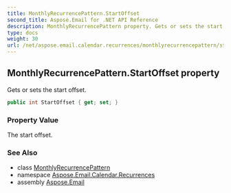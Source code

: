 ```yaml
---
title: MonthlyRecurrencePattern.StartOffset
second_title: Aspose.Email for .NET API Reference
description: MonthlyRecurrencePattern property. Gets or sets the start offset
type: docs
weight: 30
url: /net/aspose.email.calendar.recurrences/monthlyrecurrencepattern/startoffset/
---
```

## MonthlyRecurrencePattern.StartOffset property

Gets or sets the start offset.

```csharp
public int StartOffset { get; set; }
```

### Property Value

The start offset.

### See Also

* class [MonthlyRecurrencePattern](../)
* namespace [Aspose.Email.Calendar.Recurrences](../../monthlyrecurrencepattern/)
* assembly [Aspose.Email](../../../)


